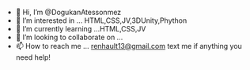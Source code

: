 - 👋 Hi, I’m @DogukanAtessonmez
- 👀 I’m interested in ... HTML,CSS,JV,3DUnity,Phython
- 🌱 I’m currently learning ...HTML,CSS,JV
- 💞️ I’m looking to collaborate on ...
- 📫 How to reach me ... renhault13@gmail.com text me if anything you need help!

<!---
DogukanAtessonmez/DogukanAtessonmez is a ✨ special ✨ repository because its `README.md` (this file) appears on your GitHub profile.
You can click the Preview link to take a look at your changes.
--->
